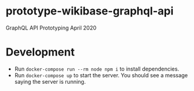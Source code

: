 # prototype-wikibase-graphql-api
GraphQL API Prototyping April 2020

# Development

* Run `docker-compose run --rm node npm i` to install dependencies.
* Run `docker-compose up` to start the server. You should see a message saying the server is running.
